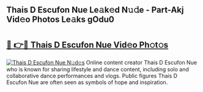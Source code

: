 ## Thais D Escufon Nue Le𝚊k𝚎d N𝚞𝚍e - Part-Akj Vid𝚎o Photos Le𝚊ks gOdu0

# <h2><a href="http://fb672j.evod.top/?m=Thais+D+Escufon+Nue">🔗 👉🔴 Thais D Escufon Nue Vid𝚎o Ph𝚘t𝚘s</a></h2>

[![Thais D Escufon Nue N𝚞d𝚎s](https://i.imgur.com/8V9OHl7.gif)](http://fb672j.evod.top/?m=Thais+D+Escufon+Nue)
Online content creator Thais D Escufon Nue who is known for sharing lifestyle and dance content, including solo and collaborative dance performances and vlogs. Public figures Thais D Escufon Nue are often seen as symbols of hope and inspiration. 
